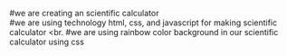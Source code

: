 #we are creating an scientific calculator
<br>
#we are using technology html, css, and javascript for making scientific calculator
<br.
#we are using rainbow color background in our scientific calculator using css
